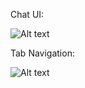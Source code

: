 Chat UI:

![Alt text](https://raw.githubusercontent.com/kweaver00/android-learning/master/UI/imgs/chatui.png "Screenshot 1")


Tab Navigation:

![Alt text](https://raw.githubusercontent.com/kweaver00/android-learning/master/UI/imgs/tabnav.png "Screenshot 1")